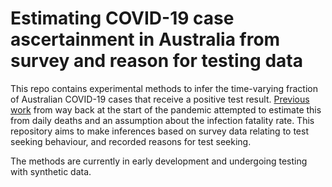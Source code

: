 
<!-- README.md is generated from README.Rmd. Please edit that file -->

# Estimating COVID-19 case ascertainment in Australia from survey and reason for testing data

<!-- badges: start -->
<!-- badges: end -->

This repo contains experimental methods to infer the time-varying
fraction of Australian COVID-19 cases that receive a positive test
result. [Previous
work](https://github.com/goldingn/australia_covid_ascertainment) from
way back at the start of the pandemic attempted to estimate this from
daily deaths and an assumption about the infection fatality rate. This
repository aims to make inferences based on survey data relating to test
seeking behaviour, and recorded reasons for test seeking.

The methods are currently in early development and undergoing testing
with synthetic data.
